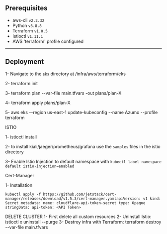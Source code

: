 Prerequisites
---
- aws-cli `v2.2.32 `
- Python `v3.8.8`
- Terraform `v1.0.5`
- Istioctl `v1.11.1`
- AWS 'terraform' profile configured
---

Deployment
---
1- Navigate to the `eks` directory at /infra/aws/terraform/eks

2- terraform init

3- terraform plan --var-file main.tfvars -out plans/plan-X

4- terraform apply plans/plan-X

5- aws eks --region us-east-1 update-kubeconfig --name Azumo --profile terraform


ISTIO

1- istioctl install

2- to install kiali/jaeger/prometheus/grafana use the `samples` files in the istio directory

3- Enable Istio Injection to default namespace with `kubectl label namespace default istio-injection=enabled`

Cert-Manager

1- Installation 

`kubectl apply -f https://github.com/jetstack/cert-manager/releases/download/v1.5.3/cert-manager.yamlapiVersion: v1
kind: Secret
metadata:
  name: cloudflare-api-token-secret
type: Opaque
stringData:
  api-token: <API Token>`


DELETE CLUSTER
1- First delete all custom resources 
2- Uninstall Istio: istioctl x uninstall --purge
3- Destroy infra with Terraform: terraform destroy --var-file main.tfvars
